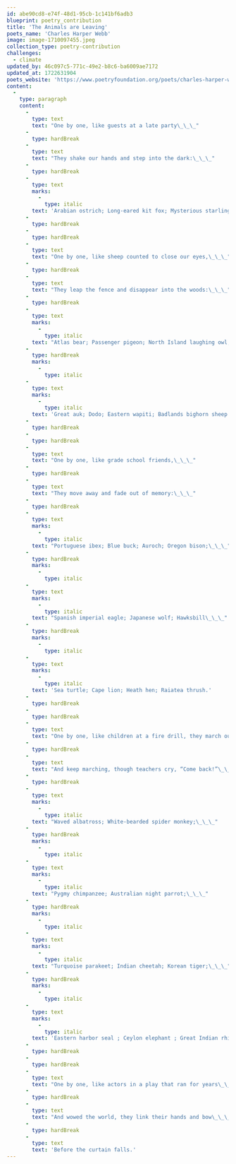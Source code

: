 ```yaml
---
id: abe90cd8-e74f-48d1-95cb-1c141bf6adb3
blueprint: poetry_contribution
title: 'The Animals are Leaving'
poets_name: 'Charles Harper Webb'
image: image-1710097455.jpeg
collection_type: poetry-contribution
challenges:
  - climate
updated_by: 46c097c5-771c-49e2-b8c6-ba6009ae7172
updated_at: 1722631904
poets_website: 'https://www.poetryfoundation.org/poets/charles-harper-webb'
content:
  -
    type: paragraph
    content:
      -
        type: text
        text: "One by one, like guests at a late party\_\_\_"
      -
        type: hardBreak
      -
        type: text
        text: "They shake our hands and step into the dark:\_\_\_"
      -
        type: hardBreak
      -
        type: text
        marks:
          -
            type: italic
        text: 'Arabian ostrich; Long-eared kit fox; Mysterious starling.'
      -
        type: hardBreak
      -
        type: hardBreak
      -
        type: text
        text: "One by one, like sheep counted to close our eyes,\_\_\_"
      -
        type: hardBreak
      -
        type: text
        text: "They leap the fence and disappear into the woods:\_\_\_"
      -
        type: hardBreak
      -
        type: text
        marks:
          -
            type: italic
        text: "Atlas bear; Passenger pigeon; North Island laughing owl;\_\_\_"
      -
        type: hardBreak
        marks:
          -
            type: italic
      -
        type: text
        marks:
          -
            type: italic
        text: 'Great auk; Dodo; Eastern wapiti; Badlands bighorn sheep. '
      -
        type: hardBreak
      -
        type: hardBreak
      -
        type: text
        text: "One by one, like grade school friends,\_\_\_"
      -
        type: hardBreak
      -
        type: text
        text: "They move away and fade out of memory:\_\_\_"
      -
        type: hardBreak
      -
        type: text
        marks:
          -
            type: italic
        text: "Portuguese ibex; Blue buck; Auroch; Oregon bison;\_\_\_"
      -
        type: hardBreak
        marks:
          -
            type: italic
      -
        type: text
        marks:
          -
            type: italic
        text: "Spanish imperial eagle; Japanese wolf; Hawksbill\_\_\_"
      -
        type: hardBreak
        marks:
          -
            type: italic
      -
        type: text
        marks:
          -
            type: italic
        text: 'Sea turtle; Cape lion; Heath hen; Raiatea thrush.'
      -
        type: hardBreak
      -
        type: hardBreak
      -
        type: text
        text: "One by one, like children at a fire drill, they march outside,\_\_\_"
      -
        type: hardBreak
      -
        type: text
        text: "And keep marching, though teachers cry, “Come back!”\_\_\_"
      -
        type: hardBreak
      -
        type: text
        marks:
          -
            type: italic
        text: "Waved albatross; White-bearded spider monkey;\_\_\_"
      -
        type: hardBreak
        marks:
          -
            type: italic
      -
        type: text
        marks:
          -
            type: italic
        text: "Pygmy chimpanzee; Australian night parrot;\_\_\_"
      -
        type: hardBreak
        marks:
          -
            type: italic
      -
        type: text
        marks:
          -
            type: italic
        text: "Turquoise parakeet; Indian cheetah; Korean tiger;\_\_\_"
      -
        type: hardBreak
        marks:
          -
            type: italic
      -
        type: text
        marks:
          -
            type: italic
        text: 'Eastern harbor seal ; Ceylon elephant ; Great Indian rhinoceros. '
      -
        type: hardBreak
      -
        type: hardBreak
      -
        type: text
        text: "One by one, like actors in a play that ran for years\_\_\_"
      -
        type: hardBreak
      -
        type: text
        text: "And wowed the world, they link their hands and bow\_\_\_"
      -
        type: hardBreak
      -
        type: text
        text: 'Before the curtain falls.'
---
```

